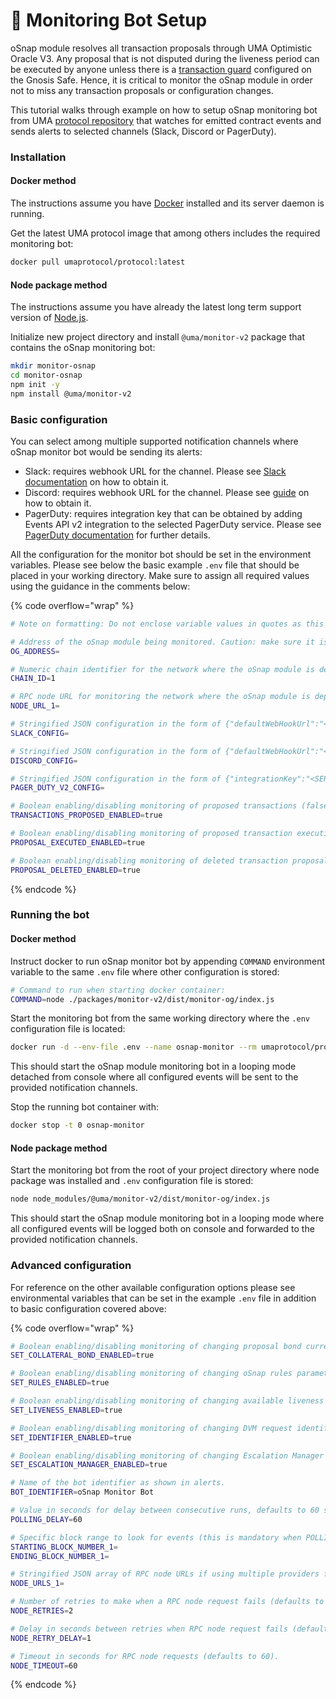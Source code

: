 # 🤖 Monitoring Bot Setup

oSnap module resolves all transaction proposals through UMA Optimistic Oracle V3. Any proposal that is not disputed during the liveness period can be executed by anyone unless there is a [transaction guard](https://help.safe.global/en/articles/5496893-add-a-transaction-guard) configured on the Gnosis Safe. Hence, it is critical to monitor the oSnap module in order not to miss any transaction proposals or configuration changes.

This tutorial walks through example on how to setup oSnap monitoring bot from UMA [protocol repository](https://github.com/UMAprotocol/protocol/) that watches for emitted contract events and sends alerts to selected channels (Slack, Discord or PagerDuty).

### Installation

#### Docker method

The instructions assume you have [Docker](https://www.docker.com/) installed and its server daemon is running.

Get the latest UMA protocol image that among others includes the required monitoring bot:

```bash
docker pull umaprotocol/protocol:latest
```

#### Node package method

The instructions assume you have already the latest long term support version of [Node.js](https://nodejs.dev).

Initialize new project directory and install `@uma/monitor-v2` package that contains the oSnap monitoring bot:

```bash
mkdir monitor-osnap
cd monitor-osnap
npm init -y
npm install @uma/monitor-v2
```

### Basic configuration

You can select among multiple supported notification channels where oSnap monitor bot would be sending its alerts:

* Slack: requires webhook URL for the channel. Please see [Slack documentation](https://api.slack.com/messaging/webhooks) on how to obtain it.
* Discord:  requires webhook URL for the channel. Please see [guide](https://hookdeck.com/webhooks/platforms/how-to-get-started-with-discord-webhooks#what-do-webhooks-do-in-discord) on how to obtain it.
* PagerDuty: requires integration key that can be obtained by adding Events API v2 integration to the selected PagerDuty service. Please see [PagerDuty documentation](https://support.pagerduty.com/docs/services-and-integrations#create-a-generic-events-api-integration) for further details.

All the configuration for the monitor bot should be set in the environment variables. Please see below the basic example `.env` file that should be placed in your working directory. Make sure to assign all required values using the guidance in the comments below:

{% code overflow="wrap" %}
```sh
# Note on formatting: Do not enclose variable values in quotes as this is not supported when running the bot in Docker container.

# Address of the oSnap module being monitored. Caution: make sure it is the address of the oSnap module, not the controlled Gnosis Safe.
OG_ADDRESS=

# Numeric chain identifier for the network where the oSnap module is deployed, e.g. for Ethereum mainnet:
CHAIN_ID=1

# RPC node URL for monitoring the network where the oSnap module is deployed. Variable key is in the form NODE_URL_X (replace X with the actual chain identifier), e.g. for Ethereum mainnet:
NODE_URL_1=

# Stringified JSON configuration in the form of {"defaultWebHookUrl":"<SLACK_WEBHOOK>"} where <SLACK_WEBHOOK> should be replaced with the URL of Slack webhook. If configured this will send alerts to the the selected Slack channel.
SLACK_CONFIG=

# Stringified JSON configuration in the form of {"defaultWebHookUrl":"<DISCORD_WEBHOOK>"} where <DISCORD_WEBHOOK> should be replaced with the URL of Discord webhook. If configured this will send alerts to the the selected Discord channel.
DISCORD_CONFIG=

# Stringified JSON configuration in the form of {"integrationKey":"<SERVICE_INTEGRATION_KEY>"} where <SERVICE_INTEGRATION_KEY> should be replaced with the integration key of PagerDuty service. If configured this will send alerts to the the selected PagerDuty service.
PAGER_DUTY_V2_CONFIG=

# Boolean enabling/disabling monitoring of proposed transactions (false by default).
TRANSACTIONS_PROPOSED_ENABLED=true

# Boolean enabling/disabling monitoring of proposed transaction execution (false by default).
PROPOSAL_EXECUTED_ENABLED=true

# Boolean enabling/disabling monitoring of deleted transaction proposals (false by default). Normally proposed transactions are deleted on Optimistic Oracle dispute
PROPOSAL_DELETED_ENABLED=true
```
{% endcode %}

### Running the bot

#### Docker method

Instruct docker to run oSnap monitor bot by appending `COMMAND` environment variable to the same `.env` file where other configuration is stored:

```bash
# Command to run when starting docker container:
COMMAND=node ./packages/monitor-v2/dist/monitor-og/index.js
```

Start the monitoring bot from the same working directory where the `.env` configuration file is located:

```bash
docker run -d --env-file .env --name osnap-monitor --rm umaprotocol/protocol:latest
```

This should start the oSnap module monitoring bot in a looping mode detached from console where all configured events will be sent to the provided notification channels.

Stop the running bot container with:

```bash
docker stop -t 0 osnap-monitor
```

#### Node package method

Start the monitoring bot from the root of your project directory where node package was installed and `.env` configuration file is stored:

```bash
node node_modules/@uma/monitor-v2/dist/monitor-og/index.js
```

This should start the oSnap module monitoring bot in a looping mode where all configured events will be logged both on console and forwarded to the provided notification channels.

### Advanced configuration

For reference on the other available configuration options please see environmental variables that can be set in the example `.env` file in addition to basic configuration covered above:

{% code overflow="wrap" %}
```bash
# Boolean enabling/disabling monitoring of changing proposal bond currency and amount (false by default).
SET_COLLATERAL_BOND_ENABLED=true

# Boolean enabling/disabling monitoring of changing oSnap rules parameter (false by default).
SET_RULES_ENABLED=true

# Boolean enabling/disabling monitoring of changing available liveness period for disputing transaction proposals (false by default).
SET_LIVENESS_ENABLED=true

# Boolean enabling/disabling monitoring of changing DVM request identifier (false by default).
SET_IDENTIFIER_ENABLED=true

# Boolean enabling/disabling monitoring of changing Escalation Manager to be used for asserting proposals at Optimistic Oracle V3 (false by default).
SET_ESCALATION_MANAGER_ENABLED=true

# Name of the bot identifier as shown in alerts.
BOT_IDENTIFIER=oSnap Monitor Bot

# Value in seconds for delay between consecutive runs, defaults to 60 seconds. If set to 0 then this assumes serverless environment where the process exits after the first loop.
POLLING_DELAY=60

# Specific block range to look for events (this is mandatory when POLLING_DELAY=0). Variable keys are in the form STARTING_BLOCK_NUMBER_X and ENDING_BLOCK_NUMBER_X (replace X with the actual chain identifier), e.g. for Ethereum mainnet:
STARTING_BLOCK_NUMBER_1=
ENDING_BLOCK_NUMBER_1=

# Stringified JSON array of RPC node URLs if using multiple providers for redundancy. Variable key is in the form NODE_URLS_X (replace X with the actual chain identifier), e.g. for Ethereum mainnet:
NODE_URLS_1=

# Number of retries to make when a RPC node request fails (defaults to 2).
NODE_RETRIES=2

# Delay in seconds between retries when RPC node request fails (defaults to 1).
NODE_RETRY_DELAY=1

# Timeout in seconds for RPC node requests (defaults to 60).
NODE_TIMEOUT=60
```
{% endcode %}
